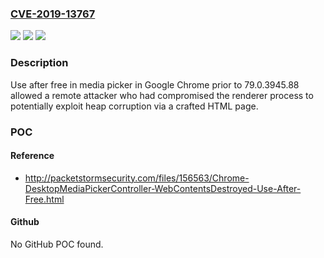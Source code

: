 ### [CVE-2019-13767](https://cve.mitre.org/cgi-bin/cvename.cgi?name=CVE-2019-13767)
![](https://img.shields.io/static/v1?label=Product&message=Chrome&color=blue)
![](https://img.shields.io/static/v1?label=Version&message=%3C%2079.0.3945.88%20&color=brighgreen)
![](https://img.shields.io/static/v1?label=Vulnerability&message=Use%20after%20free&color=brighgreen)

### Description

Use after free in media picker in Google Chrome prior to 79.0.3945.88 allowed a remote attacker who had compromised the renderer process to potentially exploit heap corruption via a crafted HTML page.

### POC

#### Reference
- http://packetstormsecurity.com/files/156563/Chrome-DesktopMediaPickerController-WebContentsDestroyed-Use-After-Free.html

#### Github
No GitHub POC found.

